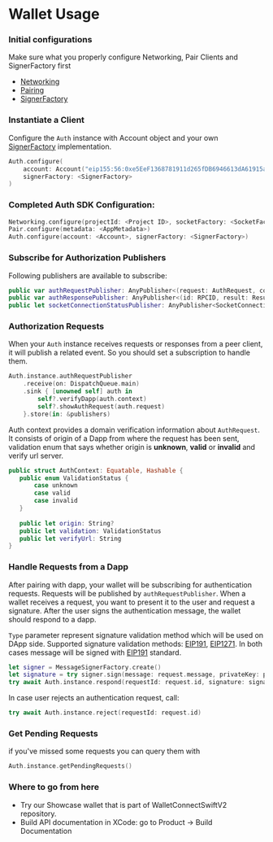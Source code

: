 # Wallet Usage

### Initial configurations

Make sure what you properly configure Networking, Pair Clients and SignerFactory first
- [Networking](../core/networking-configuration.md)
- [Pairing](../core/pairing-usage.md)
- [SignerFactory](./signer-configuration.md)

### Instantiate a Client

Configure the `Auth` instance with Account object and your own [SignerFactory](./signer-configuration.md) implementation.

```swift
Auth.configure(
    account: Account("eip155:56:0xe5EeF1368781911d265fDB6946613dA61915a501")!,
    signerFactory: <SignerFactory>
)
```

### Completed Auth SDK Configuration:

``` swift
Networking.configure(projectId: <Project ID>, socketFactory: <SocketFactory>)
Pair.configure(metadata: <AppMetadata>)
Auth.configure(account: <Account>, signerFactory: <SignerFactory>)
```

### Subscribe for Authorization Publishers

Following publishers are available to subscribe:

```swift
public var authRequestPublisher: AnyPublisher<(request: AuthRequest, context: AuthContext?), Never>
public var authResponsePublisher: AnyPublisher<(id: RPCID, result: Result<Cacao, AuthError>), Never>
public let socketConnectionStatusPublisher: AnyPublisher<SocketConnectionStatus, Never>
```

### Authorization Requests

When your `Auth` instance receives requests or responses from a peer client, it will publish a related event. So you should set a subscription to handle them.

```swift
Auth.instance.authRequestPublisher
    .receive(on: DispatchQueue.main)
    .sink { [unowned self] auth in
        self?.verifyDapp(auth.context)
        self?.showAuthRequest(auth.request)
    }.store(in: &publishers)
```

Auth context provides a domain verification information about `AuthRequest`. It consists of origin of a Dapp from where the request has been sent, validation enum that says whether origin is **unknown**, **valid** or **invalid** and verify url server. 

 ```swift
public struct AuthContext: Equatable, Hashable {
    public enum ValidationStatus {
        case unknown
        case valid
        case invalid
    }
    
    public let origin: String?
    public let validation: ValidationStatus
    public let verifyUrl: String
}
 ```

### Handle Requests from a Dapp

After pairing with dapp, your wallet will be subscribing for authentication requests. Requests will be published by `authRequestPublisher`. When a wallet receives a request, you want to present it to the user and request a signature. After the user signs the authentication message, the wallet should respond to a dapp.

`Type` parameter represent signature validation method which will be used on DApp side. Supported signature validation methods: [EIP191](https://eips.ethereum.org/EIPS/eip-191), [EIP1271](https://eips.ethereum.org/EIPS/eip-1271). In both cases message will be signed with [EIP191](https://eips.ethereum.org/EIPS/eip-191) standard.

```swift
let signer = MessageSignerFactory.create()
let signature = try signer.sign(message: request.message, privateKey: privateKey, type: .eip191)
try await Auth.instance.respond(requestId: request.id, signature: signature)
```

In case user rejects an authentication request, call:
```swift
try await Auth.instance.reject(requestId: request.id)
```

### Get Pending Requests

if you've missed some requests you can query them with
```swift 
Auth.instance.getPendingRequests()
```

### Where to go from here

- Try our Showcase wallet that is part of WalletConnectSwiftV2 repository.
- Build API documentation in XCode: go to Product -> Build Documentation

